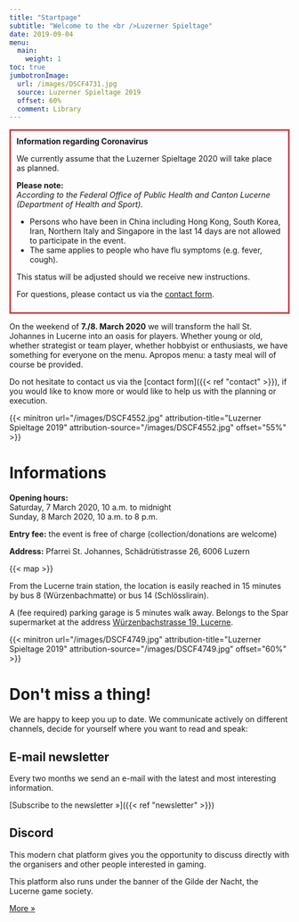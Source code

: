 ```yaml
---
title: "Startpage"
subtitle: "Welcome to the <br />Luzerner Spieltage"
date: 2019-09-04
menu:
  main:
    weight: 1
toc: true
jumbotronImage:
  url: /images/DSCF4731.jpg
  source: Luzerner Spieltage 2019
  offset: 60%
  comment: Library
---
```



<div style="border: 3px solid #C6474C; padding: 10px; font-size: 1em">
<p style="margin: 0; margin-bottom: 5px;"><strong>Information regarding Coronavirus</strong></p>
<p>We currently assume that the Luzerner Spieltage 2020 will take place as planned.</p>
<p style="margin: 0;"><strong>Please note: </strong></p>
<p style="margin: 0;"><em>According to the Federal Office of Public Health and Canton Lucerne (Department of Health and Sport).</em></p>
<ul>
<li>Persons who have been in China including Hong Kong, South Korea, Iran, Northern Italy and Singapore in the last 14 days are not allowed to participate in the event.</li>
<li>The same applies to people who have flu symptoms (e.g. fever, cough).</li>
</ul>
<p>This status will be adjusted should we receive new instructions.</p>
<p>For questions, please contact us via the <a href="./contact/">contact form</a>.</p>
</div>

On the weekend of **7./8. March 2020** we will transform the hall St. Johannes in Lucerne into an oasis for players. Whether young or old, whether strategist or team player, whether hobbyist or enthusiasts, we have something for everyone on the menu. Apropos menu: a tasty meal will of course be provided.

Do not hesitate to contact us via the [contact form]({{< ref "contact" >}}), if you would like to know more or would like to help us with the planning or execution.

{{< minitron url="/images/DSCF4552.jpg" attribution-title="Luzerner Spieltage 2019" attribution-source="/images/DSCF4552.jpg" offset="55%" >}}

# Informations

**Opening hours:**\
Saturday, 7 March 2020, 10 a.m. to midnight\
Sunday, 8 March 2020, 10 a.m. to 8 p.m.

**Entry fee:** the event is free of charge (collection/donations are welcome)

**Address:** Pfarrei St. Johannes, Schädrütistrasse 26, 6006 Luzern

{{< map >}}

From the Lucerne train station, the location is easily reached in 15 minutes by bus 8 (Würzenbachmatte) or bus 14 (Schlösslirain).

A (fee required) parking garage is 5 minutes walk away. Belongs to the Spar supermarket at the address [Würzenbachstrasse 19, Lucerne](https://www.google.com/maps/place/SPAR+Supermarkt+Luzern-W%C3%BCrzenbach/@47.0550262,8.3416737,17z/data=!3m1!4b1!4m5!3m4!1s0x478ffbe48d8adf9d:0xdd347929f81510b5!8m2!3d47.0550262!4d8.3438624).

{{< minitron url="/images/DSCF4749.jpg" attribution-title="Luzerner Spieltage 2019" attribution-source="/images/DSCF4749.jpg" offset="60%" >}}

# Don't miss a thing!
We are happy to keep you up to date. We communicate actively on different channels, decide for yourself where you want to read and speak:

## E-mail  newsletter
Every two months we send an e-mail with the latest and most interesting information.

[Subscribe to the newsletter »]({{< ref "newsletter" >}})

## Discord
This modern chat platform gives you the opportunity to discuss directly with the organisers and other people interested in gaming.

This platform also runs under the banner of the Gilde der Nacht, the Lucerne game society.

[More »](https://chat.gildedernacht.ch)
